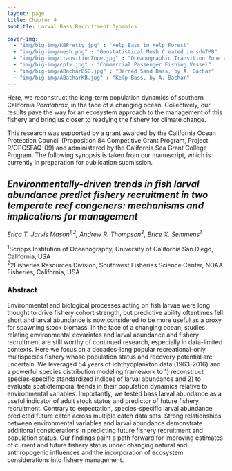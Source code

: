```yaml
---
layout: page
title: Chapter 4
subtitle: Larval Bass Recruitment Dynamics 

cover-img: 
  - "img/big-img/KBPretty.jpg" : "Kelp Bass in Kelp Forest"
  - "img/big-img/mesh.png" : "Geostatistical Mesh Created in sdmTMB"
  - "img/big-img/transitionZone.jpg" : "Oceanographic Transition Zone off Baja California"
  - "img/big-img/cpfv.jpg" : "Commercial Passenger Fishing Vessel"
  - "img/big-img/ABacharBSB.jpg" : "Barred Sand Bass, by A. Bachar"
  - "img/big-img/ABacharKB.jpg" : "Kelp Bass, by A. Bachar"
---
```

Here, we reconstruct the long-term population dynamics of southern California _Paralabrax_, in the face of a changing ocean. Collectively, our results pave the way for an ecosystem approach to the management of this fishery and bring us closer to readying the fishery for climate change.    

This research was supported by a grant awarded by the California Ocean Protection Council (Proposition 84 Competitive Grant Program, Project R/OPCSFAQ-09) and administered by the California Sea Grant College Program. The following synopsis is taken from our manuscript, which is currently in preparation for publication submission.

## _**Environmentally-driven trends in fish larval abundance predict fishery recruitment in two temperate reef congeners: mechanisms and implications for management**_

*Erica T. Jarvis Mason<sup>1,2</sup>, Andrew R. Thompson<sup>2</sup>, Brice X. Semmens<sup>1</sup>*

<sup>1</sup>Scripps Institution of Oceanography, University of California San Diego, California, USA  
<sup>2</sup>2Fisheries Resources Division, Southwest Fisheries Science Center, NOAA Fisheries, California, USA  

### **Abstract**

Environmental and biological processes acting on fish larvae were long thought to drive fishery cohort strength, but predictive ability oftentimes fell short and larval abundance is now considered to be more useful as a proxy for spawning stock biomass. In the face of a changing ocean, studies relating environmental covariates and larval abundance and fishery recruitment are still worthy of continued research, especially in data-limited contexts. Here we focus on a decades-long popular recreational-only multispecies fishery whose population status and recovery potential are uncertain. We leveraged 54 years of ichthyoplankton data (1963-2016) and a powerful species distribution modeling framework to 1) reconstruct species-specific standardized indices of larval abundance and 2) to evaluate spatiotemporal trends in their population dynamics relative to environmental variables. Importantly, we tested bass larval abundance as a useful indicator of adult stock status and predictor of future fishery recruitment. Contrary to expectation, species-specific larval abundance predicted future catch across multiple catch data sets. Strong relationships between environmental variables and larval abundance demonstrate additional considerations in predicting future fishery recruitment and population status. Our findings paint a path forward for improving estimates of current and future fishery status under changing natural and anthropogenic influences and the incorporation of ecosystem considerations into fishery management. 
